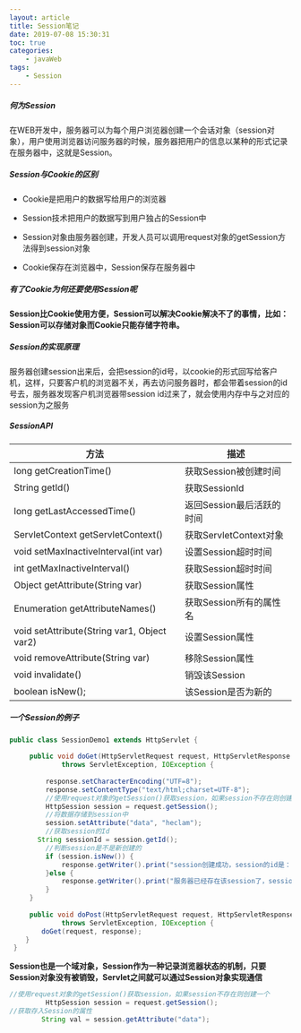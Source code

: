 ```yaml
---
layout: article
title: Session笔记
date: 2019-07-08 15:30:31
toc: true
categories:
	- javaWeb
tags:
	- Session
---
```


##### 何为Session

在WEB开发中，服务器可以为每个用户浏览器创建一个会话对象（session对象），用户使用浏览器访问服务器的时候，服务器把用户的信息以某种的形式记录在服务器中，这就是Session。<!--more-->

##### Session与Cookie的区别

* Cookie是把用户的数据写给用户的浏览器

* Session技术把用户的数据写到用户独占的Session中

* Session对象由服务器创建，开发人员可以调用request对象的getSession方法得到session对象

* Cookie保存在浏览器中，Session保存在服务器中

##### 有了Cookie为何还要使用Session呢

**Session比Cookie使用方便，Session可以解决Cookie解决不了的事情，比如：Session可以存储对象而Cookie只能存储字符串。**

##### Session的实现原理

服务器创建session出来后，会把session的id号，以cookie的形式回写给客户机，这样，只要客户机的浏览器不关，再去访问服务器时，都会带着session的id号去，服务器发现客户机浏览器带session id过来了，就会使用内存中与之对应的session为之服务

##### SessionAPI

| 方法                                        | 描述                      |
| ------------------------------------------- | ------------------------- |
| long getCreationTime()                      | 获取Session被创建时间     |
| String getId()                              | 获取SessionId             |
| long getLastAccessedTime()                  | 返回Session最后活跃的时间 |
| ServletContext getServletContext()          | 获取ServletContext对象    |
| void setMaxInactiveInterval(int var)        | 设置Session超时时间       |
| int getMaxInactiveInterval()                | 获取Session超时时间       |
| Object getAttribute(String var)             | 获取Session属性           |
| Enumeration getAttributeNames()             | 获取Session所有的属性名   |
| void setAttribute(String var1, Object var2) | 设置Session属性           |
| void removeAttribute(String var)            | 移除Session属性           |
| void invalidate()                           | 销毁该Session             |
| boolean isNew();                            | 该Session是否为新的       |

##### 一个Session的例子

```java 
public class SessionDemo1 extends HttpServlet {
 
     public void doGet(HttpServletRequest request, HttpServletResponse response)
             throws ServletException, IOException {
 
         response.setCharacterEncoding("UTF=8");
         response.setContentType("text/html;charset=UTF-8");
         //使用request对象的getSession()获取session，如果session不存在则创建一个
         HttpSession session = request.getSession();
         //将数据存储到session中
         session.setAttribute("data", "heclam");
         //获取session的Id
       String sessionId = session.getId();
         //判断session是不是新创建的
         if (session.isNew()) {
             response.getWriter().print("session创建成功，session的id是："+sessionId);
         }else {
             response.getWriter().print("服务器已经存在该session了，session的id是："+sessionId);
         }
     }
 
     public void doPost(HttpServletRequest request, HttpServletResponse response)
             throws ServletException, IOException {
        doGet(request, response);
    }
 }
```

**Session也是一个域对象，Session作为一种记录浏览器状态的机制，只要Session对象没有被销毁，Servlet之间就可以通过Session对象实现通信**

```java
//使用request对象的getSession()获取session，如果session不存在则创建一个
         HttpSession session = request.getSession();
//获取存入Session的属性
		String val = session.getAttribute("data");
```

